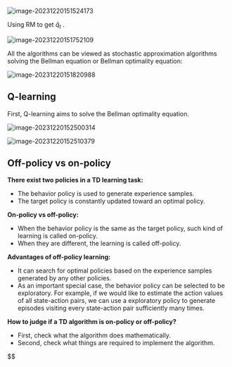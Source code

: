 ![image-20231220151524173](.static/image-20231220151524173.png)

Using RM to get $\bar{q}_t$ .

![image-20231220151752109](.static/image-20231220151752109.png)

All the algorithms can be viewed as stochastic approximation algorithms solving the Bellman equation or Bellman optimality equation:

![image-20231220151820988](.static/image-20231220151820988.png)

## Q-learning

 First, Q-learning aims to solve the Bellman optimality equation.

![image-20231220152500314](.static/image-20231220152500314.png)



![image-20231220152510379](.static/image-20231220152510379.png)

## Off-policy vs on-policy

**There exist two policies in a TD learning task:**

- The behavior policy is used to generate experience samples.
- The target policy is constantly updated toward an optimal policy.

**On-policy vs off-policy:**

- When the behavior policy is the same as the target policy, such kind of learning is called on-policy.
- When they are different, the learning is called off-policy.

**Advantages of off-policy learning:**

- It can search for optimal policies based on the experience samples generated by any other policies.
- As an important special case, the behavior policy can be selected to be exploratory. For example, if we would like to estimate the action values of all state-action pairs, we can use a exploratory policy to generate episodes visiting every state-action pair sufficiently many times.

**How to judge if a TD algorithm is on-policy or off-policy?**

- First, check what the algorithm does mathematically.
- Second, check what things are required to implement the algorithm.



$$